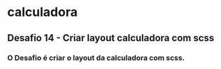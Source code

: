 # calculadora

## Desafio 14 - Criar layout calculadora com scss

### O Desafio é criar o layout da calculadora com scss.
